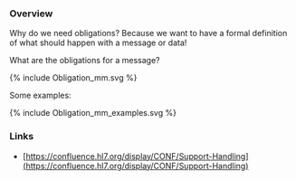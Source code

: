 ### Overview

Why do we need obligations? Because we want to have a formal definition of what
should happen with a message or data!

What are the obligations for a message?

<div width="500px">
{% include Obligation_mm.svg %}
</div>

Some examples:

<div width="500px">
{% include Obligation_mm_examples.svg %}
</div>



### Links

* [https://confluence.hl7.org/display/CONF/Support-Handling](https://confluence.hl7.org/display/CONF/Support-Handling)
